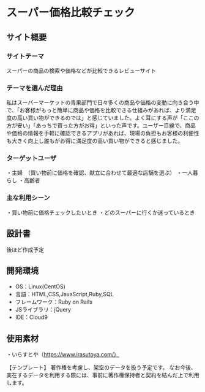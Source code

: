 # スーパー価格比較チェック

## サイト概要
### サイトテーマ
スーパーの商品の検索や価格などが比較できるレビューサイト
​
### テーマを選んだ理由
私はスーパーマーケットの青果部門で日々多くの商品や価格の変動に向き合う中で、「お客様がもっと簡単に商品や価格を比較できる仕組みがあれば、より満足度の高い買い物ができるのでは」と感じていました。よく耳にする声が「ここの方が安い」「あっちで買った方がお得」といった声です。​ユーザー目線で、商品や価格の情報を手軽に確認できるアプリがあれば、現場の負担もお客様の利便性も大きく向上し誰もがお得に満足度の高い買い物ができると感じました。

### ターゲットユーザ
・主婦　（買い物前に価格を確認、献立に合わせて最適な店舗を選ぶ）
・一人暮らし
・高齢者
​
### 主な利用シーン
・買い物前に価格チェックしたいとき
・どのスーパーに行くか迷っているとき
​
## 設計書
後ほど作成予定
​
## 開発環境
- OS：Linux(CentOS)
- 言語：HTML,CSS,JavaScript,Ruby,SQL
- フレームワーク：Ruby on Rails
- JSライブラリ：jQuery
- IDE：Cloud9
​
## 使用素材
・いらすとや（https://www.irasutoya.com/）

【テンプレート】
著作権を考慮し、架空のデータを扱う予定です。
なお今後、実在するデータを利用する際には、事前に著作権保持者と契約を結んだ上で利用します。

